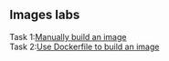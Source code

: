 ## Images labs

Task 1:[Manually build an image](04_images_lab1.md)  
Task 2:[Use Dockerfile to build an image](04_images_lab2.md)  
